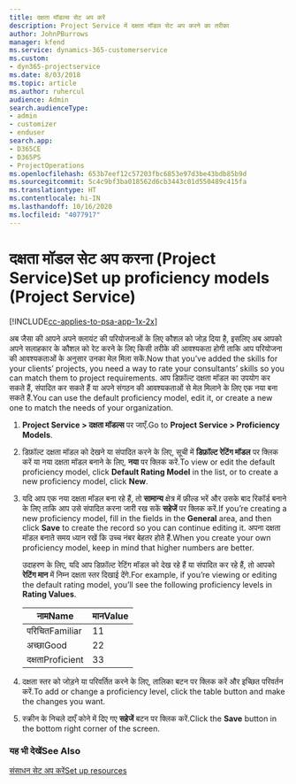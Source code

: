 ```yaml
---
title: दक्षता मॉडल्स सेट अप करें
description: Project Service में दक्षता मॉडल सेट अप करने का तरीका
author: JohnPBurrows
manager: kfend
ms.service: dynamics-365-customerservice
ms.custom:
- dyn365-projectservice
ms.date: 8/03/2018
ms.topic: article
ms.author: ruhercul
audience: Admin
search.audienceType:
- admin
- customizer
- enduser
search.app:
- D365CE
- D365PS
- ProjectOperations
ms.openlocfilehash: 653b7eef12c57203fbc6853e97d3be43bdb85b9d
ms.sourcegitcommit: 5c4c9bf3ba018562d6cb3443c01d550489c415fa
ms.translationtype: HT
ms.contentlocale: hi-IN
ms.lasthandoff: 10/16/2020
ms.locfileid: "4077917"
---
```

# <a name="set-up-proficiency-models-project-service"></a><span data-ttu-id="6db08-103">दक्षता मॉडल सेट अप करना (Project Service)</span><span class="sxs-lookup"><span data-stu-id="6db08-103">Set up proficiency models (Project Service)</span></span>

[!INCLUDE[cc-applies-to-psa-app-1x-2x](../includes/cc-applies-to-psa-app-1x-2x.md)]

<span data-ttu-id="6db08-104">अब जैसा की आपने अपने क्लायंट की परियोजनाओं के लिए कौशल को जोड़ दिया है, इसलिए अब आपको अपने सलाहकार के कौशल को रेट करने के लिए किसी तरीके की आवश्यकता होगी ताकि आप परियोजना की आवश्यकताओं के अनुसार उनका मेल मिला सकें.</span><span class="sxs-lookup"><span data-stu-id="6db08-104">Now that you’ve added the skills for your clients’ projects, you need a way to rate your consultants’ skills so you can match them to project requirements.</span></span> <span data-ttu-id="6db08-105">आप डिफ़ॉल्ट दक्षता मॉडल का उपयोग कर सकते हैं, संपादित कर सकते हैं या अपने संगठन की आवश्यकताओं से मेल मिलाने के लिए एक नया बना सकते हैं.</span><span class="sxs-lookup"><span data-stu-id="6db08-105">You can use the default proficiency model, edit it, or create a new one to match the needs of your organization.</span></span>  
  
1.  <span data-ttu-id="6db08-106">**Project Service > दक्षता मॉडल्स** पर जाएँ.</span><span class="sxs-lookup"><span data-stu-id="6db08-106">Go to **Project Service > Proficiency Models**.</span></span>  
  
2.  <span data-ttu-id="6db08-107">डिफ़ॉल्ट दक्षता मॉडल को देखने या संपादित करने के लिए, सूची में **डिफ़ॉल्ट रेटिंग मॉडल** पर क्लिक करें या नया दक्षता मॉडल बनाने के लिए, **नया** पर क्लिक करें.</span><span class="sxs-lookup"><span data-stu-id="6db08-107">To view or edit the default proficiency model, click **Default Rating Model** in the list, or to create a new proficiency model, click **New**.</span></span>  
  
3.  <span data-ttu-id="6db08-108">यदि आप एक नया दक्षता मॉडल बना रहे हैं, तो **सामान्य** क्षेत्र में फ़ील्ड भरें और उसके बाद रिकॉर्ड बनाने के लिए ताकि आप उसे संपादित करना जारी रख सकें **सहेजें** पर क्लिक करें.</span><span class="sxs-lookup"><span data-stu-id="6db08-108">If you’re creating a new proficiency model, fill in the fields in the **General** area, and then click **Save** to create the record so you can continue editing it.</span></span> <span data-ttu-id="6db08-109">अपना दक्षता मॉडल बनाते समय ध्यान रखें कि उच्च नंबर बेहतर होते हैं.</span><span class="sxs-lookup"><span data-stu-id="6db08-109">When you create your own proficiency model, keep in mind that higher numbers are better.</span></span>  
  
     <span data-ttu-id="6db08-110">उदाहरण के लिए, यदि आप डिफ़ॉल्ट रेटिंग मॉडल को देख रहे हैं या संपादित कर रहे हैं, तो आपको **रेटिंग मान** में निम्न दक्षता स्तर दिखाई देंगे.</span><span class="sxs-lookup"><span data-stu-id="6db08-110">For example, if you’re viewing or editing the default rating model, you’ll see the following proficiency levels in **Rating Values**.</span></span>  
  
    |<span data-ttu-id="6db08-111">नाम</span><span class="sxs-lookup"><span data-stu-id="6db08-111">Name</span></span>|<span data-ttu-id="6db08-112">मान</span><span class="sxs-lookup"><span data-stu-id="6db08-112">Value</span></span>|  
    |----------|-----------|  
    |<span data-ttu-id="6db08-113">परिचित</span><span class="sxs-lookup"><span data-stu-id="6db08-113">Familiar</span></span>|<span data-ttu-id="6db08-114">1</span><span class="sxs-lookup"><span data-stu-id="6db08-114">1</span></span>|  
    |<span data-ttu-id="6db08-115">अच्छा</span><span class="sxs-lookup"><span data-stu-id="6db08-115">Good</span></span>|<span data-ttu-id="6db08-116">2</span><span class="sxs-lookup"><span data-stu-id="6db08-116">2</span></span>|  
    |<span data-ttu-id="6db08-117">दक्षता</span><span class="sxs-lookup"><span data-stu-id="6db08-117">Proficient</span></span>|<span data-ttu-id="6db08-118">3</span><span class="sxs-lookup"><span data-stu-id="6db08-118">3</span></span>|  
  
4.  <span data-ttu-id="6db08-119">दक्षता स्तर को जोड़ने या परिवर्तित करने के लिए, तालिका बटन पर क्लिक करें और इच्छित परिवर्तन करें.</span><span class="sxs-lookup"><span data-stu-id="6db08-119">To add or change a proficiency level, click the table button and make the changes you want.</span></span>  
  
5.  <span data-ttu-id="6db08-120">स्‍क्रीन के निचले दाएँ कोने में दिए गए **सहेजें** बटन पर क्लिक करें.</span><span class="sxs-lookup"><span data-stu-id="6db08-120">Click the **Save** button in the bottom right corner of the screen.</span></span>  
  
### <a name="see-also"></a><span data-ttu-id="6db08-121">यह भी देखें</span><span class="sxs-lookup"><span data-stu-id="6db08-121">See Also</span></span>  
 [<span data-ttu-id="6db08-122">संसाधन सेट अप करें</span><span class="sxs-lookup"><span data-stu-id="6db08-122">Set up resources</span></span>](../psa/set-up-resources.md)

